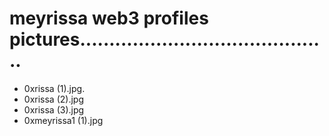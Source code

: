 # meyrissa web3 profiles pictures...........................................
- 0xrissa (1).jpg.
- 0xrissa (2).jpg
- 0xrissa (3).jpg
- 0xmeyrissa1 (1).jpg
